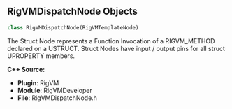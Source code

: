 ## RigVMDispatchNode Objects

```python
class RigVMDispatchNode(RigVMTemplateNode)
```

The Struct Node represents a Function Invocation of a RIGVM_METHOD
declared on a USTRUCT. Struct Nodes have input / output pins for all
struct UPROPERTY members.

**C++ Source:**

- **Plugin**: RigVM
- **Module**: RigVMDeveloper
- **File**: RigVMDispatchNode.h

<a id="unreal.RigVMEnumNode"></a>